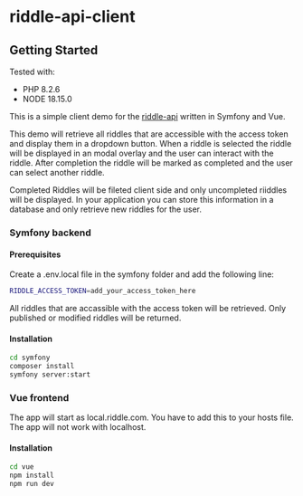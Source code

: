 # riddle-api-client

## Getting Started

Tested with:

- PHP 8.2.6
- NODE 18.15.0

This is a simple client demo for the [riddle-api](https://www.riddle.com/creator/v3/docs) written in Symfony and Vue.

This demo will retrieve all riddles that are accessible with the access token and display them in a dropdown button. When a riddle is selected the riddle will be displayed in an modal overlay and the user can interact with the riddle. After completion the riddle will be marked as completed and the user can select another riddle.

Completed Riddles will be fileted client side and only uncompleted riiddles will be displayed. In your application you can store this information in a database and only retrieve new riddles for the user.

### Symfony backend

#### Prerequisites

Create a .env.local file in the symfony folder and add the following line:

```bash
RIDDLE_ACCESS_TOKEN=add_your_access_token_here
```

All riddles that are accassible with the access token will be retrieved. Only published or modified riddles will be returned.

#### Installation

```bash
cd symfony
composer install
symfony server:start
```

### Vue frontend

The app will start as local.riddle.com. You have to add this to your hosts file. The app will not work with localhost.

#### Installation

```bash
cd vue
npm install
npm run dev
```
